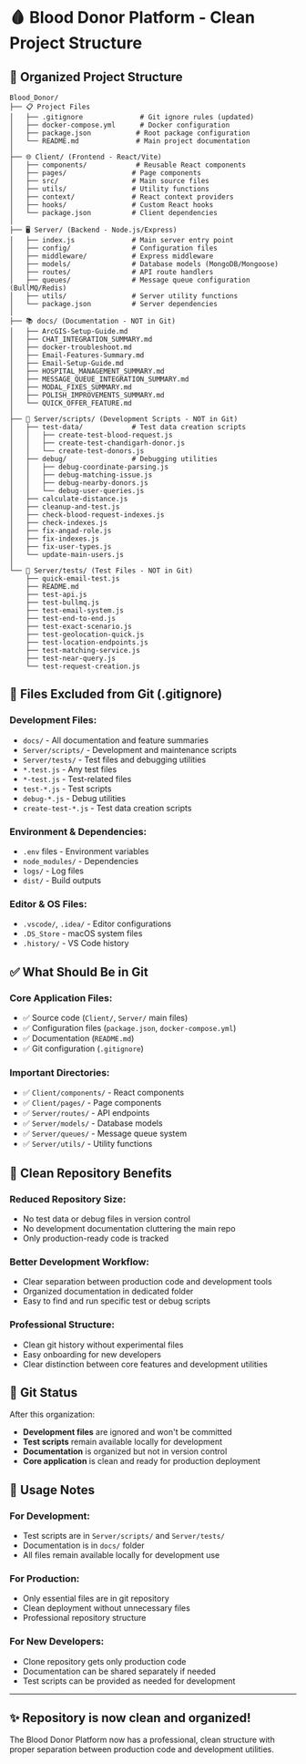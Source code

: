 # 🩸 Blood Donor Platform - Clean Project Structure

## 📁 **Organized Project Structure**

```
Blood_Donor/
├── 📋 Project Files
│   ├── .gitignore              # Git ignore rules (updated)
│   ├── docker-compose.yml      # Docker configuration
│   ├── package.json           # Root package configuration
│   └── README.md              # Main project documentation
│
├── 🌐 Client/ (Frontend - React/Vite)
│   ├── components/            # Reusable React components
│   ├── pages/                # Page components
│   ├── src/                  # Main source files
│   ├── utils/                # Utility functions
│   ├── context/              # React context providers
│   ├── hooks/                # Custom React hooks
│   └── package.json          # Client dependencies
│
├── 🖥️ Server/ (Backend - Node.js/Express)
│   ├── index.js              # Main server entry point
│   ├── config/               # Configuration files
│   ├── middleware/           # Express middleware
│   ├── models/               # Database models (MongoDB/Mongoose)
│   ├── routes/               # API route handlers
│   ├── queues/               # Message queue configuration (BullMQ/Redis)
│   ├── utils/                # Server utility functions
│   └── package.json          # Server dependencies
│
├── 📚 docs/ (Documentation - NOT in Git)
│   ├── ArcGIS-Setup-Guide.md
│   ├── CHAT_INTEGRATION_SUMMARY.md
│   ├── docker-troubleshoot.md
│   ├── Email-Features-Summary.md
│   ├── Email-Setup-Guide.md
│   ├── HOSPITAL_MANAGEMENT_SUMMARY.md
│   ├── MESSAGE_QUEUE_INTEGRATION_SUMMARY.md
│   ├── MODAL_FIXES_SUMMARY.md
│   ├── POLISH_IMPROVEMENTS_SUMMARY.md
│   └── QUICK_OFFER_FEATURE.md
│
├── 🔧 Server/scripts/ (Development Scripts - NOT in Git)
│   ├── test-data/            # Test data creation scripts
│   │   ├── create-test-blood-request.js
│   │   ├── create-test-chandigarh-donor.js
│   │   └── create-test-donors.js
│   ├── debug/                # Debugging utilities
│   │   ├── debug-coordinate-parsing.js
│   │   ├── debug-matching-issue.js
│   │   ├── debug-nearby-donors.js
│   │   └── debug-user-queries.js
│   ├── calculate-distance.js
│   ├── cleanup-and-test.js
│   ├── check-blood-request-indexes.js
│   ├── check-indexes.js
│   ├── fix-angad-role.js
│   ├── fix-indexes.js
│   ├── fix-user-types.js
│   └── update-main-users.js
│
└── 🧪 Server/tests/ (Test Files - NOT in Git)
    ├── quick-email-test.js
    ├── README.md
    ├── test-api.js
    ├── test-bullmq.js
    ├── test-email-system.js
    ├── test-end-to-end.js
    ├── test-exact-scenario.js
    ├── test-geolocation-quick.js
    ├── test-location-endpoints.js
    ├── test-matching-service.js
    ├── test-near-query.js
    └── test-request-creation.js
```

## 🚫 **Files Excluded from Git (.gitignore)**

### **Development Files:**

- `docs/` - All documentation and feature summaries
- `Server/scripts/` - Development and maintenance scripts
- `Server/tests/` - Test files and debugging utilities
- `*.test.js` - Any test files
- `*-test.js` - Test-related files
- `test-*.js` - Test scripts
- `debug-*.js` - Debug utilities
- `create-test-*.js` - Test data creation scripts

### **Environment & Dependencies:**

- `.env` files - Environment variables
- `node_modules/` - Dependencies
- `logs/` - Log files
- `dist/` - Build outputs

### **Editor & OS Files:**

- `.vscode/`, `.idea/` - Editor configurations
- `.DS_Store` - macOS system files
- `.history/` - VS Code history

## ✅ **What Should Be in Git**

### **Core Application Files:**

- ✅ Source code (`Client/`, `Server/` main files)
- ✅ Configuration files (`package.json`, `docker-compose.yml`)
- ✅ Documentation (`README.md`)
- ✅ Git configuration (`.gitignore`)

### **Important Directories:**

- ✅ `Client/components/` - React components
- ✅ `Client/pages/` - Page components
- ✅ `Server/routes/` - API endpoints
- ✅ `Server/models/` - Database models
- ✅ `Server/queues/` - Message queue system
- ✅ `Server/utils/` - Utility functions

## 🧹 **Clean Repository Benefits**

### **Reduced Repository Size:**

- No test data or debug files in version control
- No development documentation cluttering the main repo
- Only production-ready code is tracked

### **Better Development Workflow:**

- Clear separation between production code and development tools
- Organized documentation in dedicated folder
- Easy to find and run specific test or debug scripts

### **Professional Structure:**

- Clean git history without experimental files
- Easy onboarding for new developers
- Clear distinction between core features and development utilities

## 🚀 **Git Status**

After this organization:

- **Development files** are ignored and won't be committed
- **Test scripts** remain available locally for development
- **Documentation** is organized but not in version control
- **Core application** is clean and ready for production deployment

## 📝 **Usage Notes**

### **For Development:**

- Test scripts are in `Server/scripts/` and `Server/tests/`
- Documentation is in `docs/` folder
- All files remain available locally for development use

### **For Production:**

- Only essential files are in git repository
- Clean deployment without unnecessary files
- Professional repository structure

### **For New Developers:**

- Clone repository gets only production code
- Documentation can be shared separately if needed
- Test scripts can be provided as needed for development

---

## ✨ **Repository is now clean and organized!**

The Blood Donor Platform now has a professional, clean structure with proper separation between production code and development utilities.
